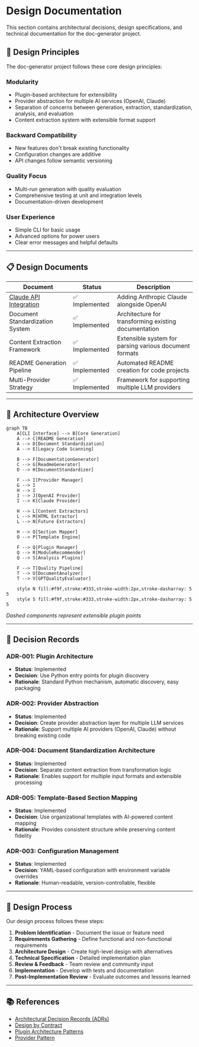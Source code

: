 # Design Documentation

This section contains architectural decisions, design specifications, and technical documentation for the doc-generator project.

## 📐 Design Principles

The doc-generator project follows these core design principles:

### **Modularity**
- Plugin-based architecture for extensibility
- Provider abstraction for multiple AI services (OpenAI, Claude)
- Separation of concerns between generation, extraction, standardization, analysis, and evaluation
- Content extraction system with extensible format support

### **Backward Compatibility**
- New features don't break existing functionality
- Configuration changes are additive
- API changes follow semantic versioning

### **Quality Focus**
- Multi-run generation with quality evaluation
- Comprehensive testing at unit and integration levels
- Documentation-driven development

### **User Experience**
- Simple CLI for basic usage
- Advanced options for power users
- Clear error messages and helpful defaults

---

## 📋 Design Documents

| Document | Status | Description |
|----------|--------|-------------|
| [Claude API Integration](claude-api-integration.md) | ✅ Implemented | Adding Anthropic Claude alongside OpenAI |
| Document Standardization System | ✅ Implemented | Architecture for transforming existing documentation |
| Content Extraction Framework | ✅ Implemented | Extensible system for parsing various document formats |
| README Generation Pipeline | ✅ Implemented | Automated README creation for code projects |
| Multi-Provider Strategy | ✅ Implemented | Framework for supporting multiple LLM providers |

---

## 🎯 Architecture Overview

```mermaid
graph TB
    A[CLI Interface] --> B[Core Generation]
    A --> C[README Generation] 
    A --> D[Document Standardization]
    A --> E[Legacy Code Scanning]
    
    B --> F[DocumentationGenerator]
    C --> G[ReadmeGenerator]
    D --> H[DocumentStandardizer]
    
    F --> I[Provider Manager]
    G --> I
    H --> I
    I --> J[OpenAI Provider]
    I --> K[Claude Provider]
    
    H --> L[Content Extractors]
    L --> M[HTML Extractor]
    L --> N[Future Extractors]
    
    H --> O[Section Mapper]
    O --> P[Template Engine]
    
    F --> Q[Plugin Manager]
    Q --> R[ModuleRecommender]
    Q --> S[Analysis Plugins]
    
    F --> T[Quality Pipeline]
    T --> U[DocumentAnalyzer]
    T --> V[GPTQualityEvaluator]
    
    style N fill:#f9f,stroke:#333,stroke-width:2px,stroke-dasharray: 5 5
    style S fill:#f9f,stroke:#333,stroke-width:2px,stroke-dasharray: 5 5
```

*Dashed components represent extensible plugin points*

---

## 📝 Decision Records

### **ADR-001: Plugin Architecture**
- **Status**: Implemented
- **Decision**: Use Python entry points for plugin discovery
- **Rationale**: Standard Python mechanism, automatic discovery, easy packaging

### **ADR-002: Provider Abstraction**
- **Status**: Implemented
- **Decision**: Create provider abstraction layer for multiple LLM services
- **Rationale**: Support multiple AI providers (OpenAI, Claude) without breaking existing code

### **ADR-004: Document Standardization Architecture**
- **Status**: Implemented  
- **Decision**: Separate content extraction from transformation logic
- **Rationale**: Enables support for multiple input formats and extensible processing

### **ADR-005: Template-Based Section Mapping**
- **Status**: Implemented
- **Decision**: Use organizational templates with AI-powered content mapping
- **Rationale**: Provides consistent structure while preserving content fidelity

### **ADR-003: Configuration Management**
- **Status**: Implemented
- **Decision**: YAML-based configuration with environment variable overrides
- **Rationale**: Human-readable, version-controllable, flexible

---

## 🔄 Design Process

Our design process follows these steps:

1. **Problem Identification** - Document the issue or feature need
2. **Requirements Gathering** - Define functional and non-functional requirements
3. **Architecture Design** - Create high-level design with alternatives
4. **Technical Specification** - Detailed implementation plan
5. **Review & Feedback** - Team review and community input
6. **Implementation** - Develop with tests and documentation
7. **Post-Implementation Review** - Evaluate outcomes and lessons learned

---

## 📚 References

- [Architectural Decision Records (ADRs)](https://adr.github.io/)
- [Design by Contract](https://en.wikipedia.org/wiki/Design_by_contract)
- [Plugin Architecture Patterns](https://www.martinfowler.com/articles/plugins.html)
- [Provider Pattern](https://en.wikipedia.org/wiki/Provider_model)